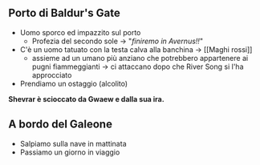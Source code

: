 ## Porto di Baldur's Gate
- Uomo sporco ed impazzito sul porto
	- Profezia del secondo sole -> "_finiremo in Avernus!!_"
- C'è un uomo tatuato con la testa calva alla banchina -> [[Maghi rossi]]
	- assieme ad un umano più anziano che potrebbero appartenere ai pugni fiammeggianti -> ci attaccano dopo che River Song si l'ha approcciato
- Prendiamo un ostaggio (alcolito)

**Shevrar è scioccato da Gwaew e dalla sua ira.**

## A bordo del Galeone
- Salpiamo sulla nave in mattinata
- Passiamo un giorno in viaggio